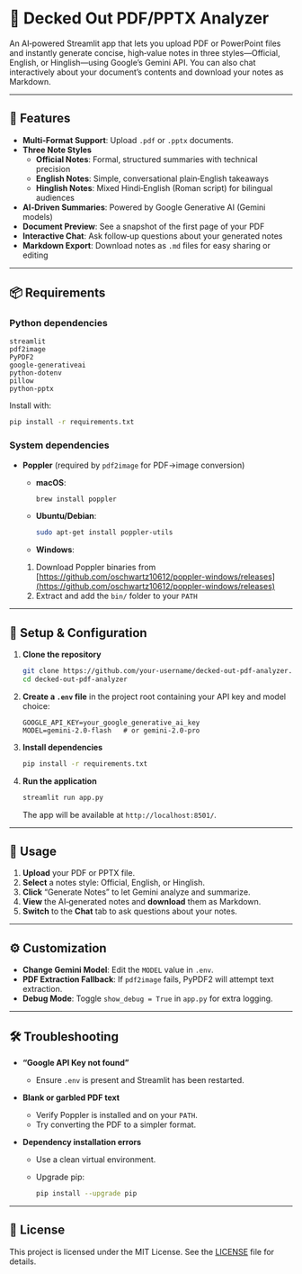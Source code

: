 
# 📄 Decked Out PDF/PPTX Analyzer

An AI‑powered Streamlit app that lets you upload PDF or PowerPoint files and instantly generate concise, high‑value notes in three styles—Official, English, or Hinglish—using Google’s Gemini API. You can also chat interactively about your document’s contents and download your notes as Markdown.

---

## 🚀 Features

- **Multi‑Format Support**: Upload `.pdf` or `.pptx` documents.  
- **Three Note Styles**  
  - **Official Notes**: Formal, structured summaries with technical precision  
  - **English Notes**: Simple, conversational plain‑English takeaways  
  - **Hinglish Notes**: Mixed Hindi‑English (Roman script) for bilingual audiences  
- **AI‑Driven Summaries**: Powered by Google Generative AI (Gemini models)  
- **Document Preview**: See a snapshot of the first page of your PDF  
- **Interactive Chat**: Ask follow‑up questions about your generated notes  
- **Markdown Export**: Download notes as `.md` files for easy sharing or editing  

---

## 📦 Requirements

### Python dependencies

```text
streamlit
pdf2image
PyPDF2
google-generativeai
python-dotenv
pillow
python-pptx
````

Install with:

```bash
pip install -r requirements.txt
```

### System dependencies

* **Poppler** (required by `pdf2image` for PDF→image conversion)

  * **macOS**:

    ```bash
    brew install poppler
    ```
  * **Ubuntu/Debian**:

    ```bash
    sudo apt-get install poppler-utils
    ```
  * **Windows**:

  1. Download Poppler binaries from
     [https://github.com/oschwartz10612/poppler-windows/releases](https://github.com/oschwartz10612/poppler-windows/releases)
  2. Extract and add the `bin/` folder to your `PATH`

---

## 🔧 Setup & Configuration

1. **Clone the repository**

   ```bash
   git clone https://github.com/your-username/decked-out-pdf-analyzer.git
   cd decked-out-pdf-analyzer
   ```

2. **Create a `.env` file** in the project root containing your API key and model choice:

   ```env
   GOOGLE_API_KEY=your_google_generative_ai_key
   MODEL=gemini-2.0-flash   # or gemini-2.0-pro
   ```

3. **Install dependencies**

   ```bash
   pip install -r requirements.txt
   ```

4. **Run the application**

   ```bash
   streamlit run app.py
   ```

   The app will be available at `http://localhost:8501/`.

---

## 📝 Usage

1. **Upload** your PDF or PPTX file.
2. **Select** a notes style: Official, English, or Hinglish.
3. **Click** “Generate Notes” to let Gemini analyze and summarize.
4. **View** the AI‑generated notes and **download** them as Markdown.
5. **Switch** to the **Chat** tab to ask questions about your notes.

---

## ⚙️ Customization

* **Change Gemini Model**: Edit the `MODEL` value in `.env`.
* **PDF Extraction Fallback**: If `pdf2image` fails, PyPDF2 will attempt text extraction.
* **Debug Mode**: Toggle `show_debug = True` in `app.py` for extra logging.

---

## 🛠️ Troubleshooting

* **“Google API Key not found”**

  * Ensure `.env` is present and Streamlit has been restarted.
* **Blank or garbled PDF text**

  * Verify Poppler is installed and on your `PATH`.
  * Try converting the PDF to a simpler format.
* **Dependency installation errors**

  * Use a clean virtual environment.
  * Upgrade pip:

    ```bash
    pip install --upgrade pip
    ```

---


## 📄 License

This project is licensed under the MIT License. See the [LICENSE](./LICENSE) file for details.
